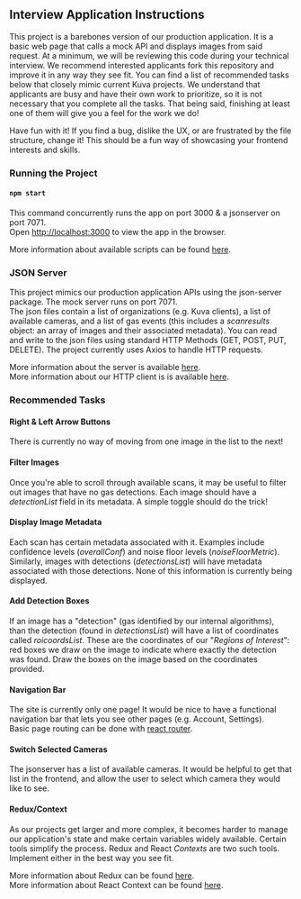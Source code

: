 ## Interview Application Instructions

This project is a barebones version of our production application. It is a basic web page that calls a mock API and displays images from said request. At a minimum, we will be reviewing this code during your technical interview. We recommend interested applicants fork this repository and improve it in any way they see fit. You can find a list of recommended tasks below that closely mimic current Kuva projects. We understand that applicants are busy and have their own work to prioritize, so it is not necessary that you complete all the tasks. That being said, finishing at least one of them will give you a feel for the work we do! 

Have fun with it! If you find a bug, dislike the UX, or are frustrated by the file structure, change it! This should be a fun way of showcasing your frontend interests and skills. 

### Running the Project 

#### `npm start`

This command concurrently runs the app on port 3000 & a jsonserver on port 7071.\
Open [http://localhost:3000](http://localhost:3000) to view the app in the browser.

More information about available scripts can be found [here](https://facebook.github.io/create-react-app/docs/getting-started). 

### JSON Server 

This project mimics our production application APIs using the json-server package. The mock server runs on port 7071.\
The json files contain a list of organizations (e.g. Kuva clients), a list of available cameras, and a list of gas events (this includes a *scanresults* object: an array of images and their associated metadata). You can read and write to the json files using standard HTTP Methods (GET, POST, PUT, DELETE). The project currently uses Axios to handle HTTP requests. 

More information about the server is available [here](https://www.npmjs.com/package/json-server).\
More information about our HTTP client is is available [here](https://www.npmjs.com/package/axios).

### Recommended Tasks

#### Right & Left Arrow Buttons 

There is currently no way of moving from one image in the list to the next! 

#### Filter Images  

Once you're able to scroll through available scans, it may be useful to filter out images that have no gas detections. Each image should have a *detectionList* field in its metadata. A simple toggle should do the trick!  

#### Display Image Metadata

Each scan has certain metadata associated with it. Examples include confidence levels (*overallConf*) and noise floor levels (*noiseFloorMetric*). Similarly, images with detections (*detectionsList*) will have metadata associated with those detections. None of this information is currently being displayed. 
 

#### Add Detection Boxes

If an image has a "detection" (gas identified by our internal algorithms), than the detection (found in *detectionsList*) will have a list of coordinates called *roicoordsList*. These are the coordinates of our "*Regions of Interest*": red boxes we draw on the image to indicate where exactly the detection was found. Draw the boxes on the image based on the coordinates provided. 

#### Navigation Bar  

The site is currently only one page! It would be nice to have a functional navigation bar that lets you see other pages (e.g. Account, Settings).\
Basic page routing can be done with [react router](https://reactrouter.com/en/main). 

#### Switch Selected Cameras

The jsonserver has a list of available cameras. It would be helpful to get that list in the frontend, and allow the user to select which camera they would like to see. 

#### Redux/Context  

As our projects get larger and more complex, it becomes harder to manage our application's state and make certain variables widely available. Certain tools simplify the process. Redux and React *Contexts* are two such tools. Implement either in the best way you see fit. 

More information about Redux can be found [here](https://redux.js.org/introduction/getting-started).\
More information about React Context can be found [here](https://reactjs.org/docs/context.html).

